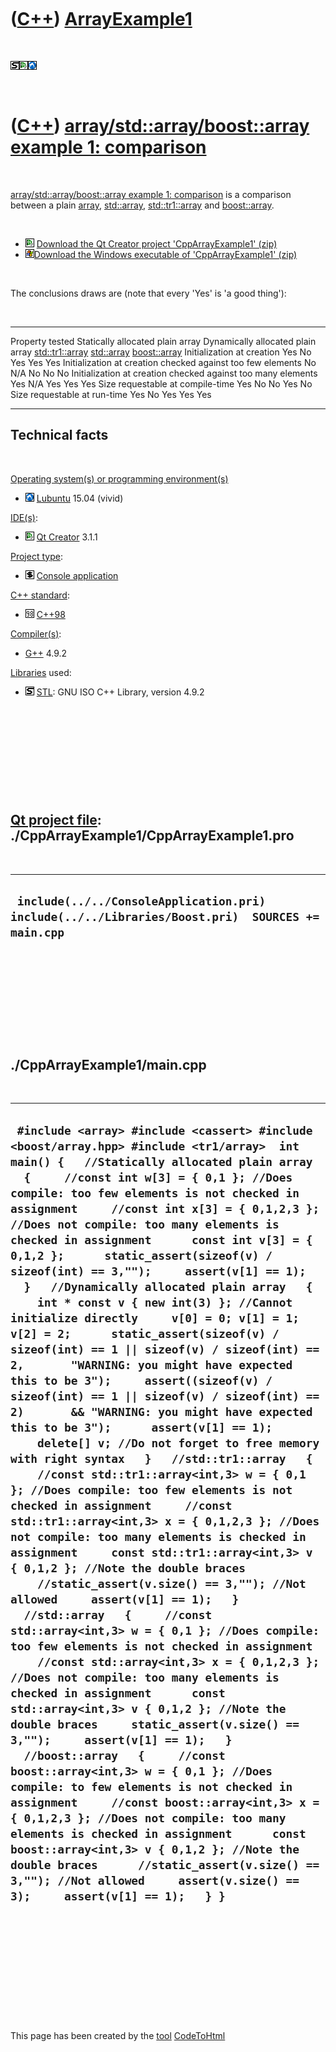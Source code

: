 



 

 

 

 

 

([C++](Cpp.htm)) [ArrayExample1](CppArrayExample1.htm)
======================================================

 

![STL](PicStl.png)![Qt
Creator](PicQtCreator.png)![Lubuntu](PicLubuntu.png)

 

([C++](Cpp.htm)) [array/std::array/boost::array example 1: comparison](CppArrayExample1.htm)
============================================================================================

 

[array/std::array/boost::array example 1:
comparison](CppArrayExample1.htm) is a comparison between a plain
[array](CppArray.htm), [std::array](CppStdArray.htm),
[std::tr1::array](CppTr1Array.htm) and
[boost::array](CppBoostArray.htm).

 

-   ![Qt Creator](PicQtCreator.png) [Download the Qt Creator project
    'CppArrayExample1' (zip)](CppArrayExample1.zip)
-   ![Windows](PicWindows.png)[Download the Windows executable of
    'CppArrayExample1' (zip)](CppArrayExample1Exe.zip)

 

The conclusions draws are (note that every 'Yes' is 'a good thing'):

 

  -------------------------------------------------------------- ---------------------------------- ----------------------------------- ------------------------------------ ------------------------------- -----------------------------------
  Property tested                                                Statically allocated plain array   Dynamically allocated plain array   [std::tr1::array](CppTr1Array.htm)   [std::array](CppStdArray.htm)   [boost::array](CppBoostArray.htm)
  Initialization at creation                                     Yes                                No                                  Yes                                  Yes                             Yes
  Initialization at creation checked against too few elements    No                                 N/A                                 No                                   No                              No
  Initialization at creation checked against too many elements   Yes                                N/A                                 Yes                                  Yes                             Yes
  Size requestable at compile-time                               Yes                                No                                  No                                   Yes                             No
  Size requestable at run-time                                   Yes                                No                                  Yes                                  Yes                             Yes
  -------------------------------------------------------------- ---------------------------------- ----------------------------------- ------------------------------------ ------------------------------- -----------------------------------

Technical facts
---------------

 

[Operating system(s) or programming environment(s)](CppOs.htm)

-   ![Lubuntu](PicLubuntu.png) [Lubuntu](CppLubuntu.htm) 15.04 (vivid)

[IDE(s)](CppIde.htm):

-   ![Qt Creator](PicQtCreator.png) [Qt Creator](CppQtCreator.htm) 3.1.1

[Project type](CppQtProjectType.htm):

-   ![console](PicConsole.png) [Console
    application](CppConsoleApplication.htm)

[C++ standard](CppStandard.htm):

-   ![C++98](PicCpp98.png) [C++98](Cpp98.htm)

[Compiler(s)](CppCompiler.htm):

-   [G++](CppGpp.htm) 4.9.2

[Libraries](CppLibrary.htm) used:

-   ![STL](PicStl.png) [STL](CppStl.htm): GNU ISO C++ Library, version
    4.9.2

 

 

 

 

 

[Qt project file](CppQtProjectFile.htm): ./CppArrayExample1/CppArrayExample1.pro
--------------------------------------------------------------------------------

 

  --------------------------------------------------------------------------------------------------
  ` include(../../ConsoleApplication.pri) include(../../Libraries/Boost.pri)  SOURCES += main.cpp`
  --------------------------------------------------------------------------------------------------

 

 

 

 

 

./CppArrayExample1/main.cpp
---------------------------

 

  -----------------------------------------------------------------------------------------------------------------------------------------------------------------------------------------------------------------------------------------------------------------------------------------------------------------------------------------------------------------------------------------------------------------------------------------------------------------------------------------------------------------------------------------------------------------------------------------------------------------------------------------------------------------------------------------------------------------------------------------------------------------------------------------------------------------------------------------------------------------------------------------------------------------------------------------------------------------------------------------------------------------------------------------------------------------------------------------------------------------------------------------------------------------------------------------------------------------------------------------------------------------------------------------------------------------------------------------------------------------------------------------------------------------------------------------------------------------------------------------------------------------------------------------------------------------------------------------------------------------------------------------------------------------------------------------------------------------------------------------------------------------------------------------------------------------------------------------------------------------------------------------------------------------------------------------------------------------------------------------------------------------------------------------------------------------------------------------------------------------------------------------------------------------------------------------------------------------------
  ` #include <array> #include <cassert> #include <boost/array.hpp> #include <tr1/array>  int main() {   //Statically allocated plain array   {     //const int w[3] = { 0,1 }; //Does compile: too few elements is not checked in assignment     //const int x[3] = { 0,1,2,3 }; //Does not compile: too many elements is checked in assignment      const int v[3] = { 0,1,2 };      static_assert(sizeof(v) / sizeof(int) == 3,"");     assert(v[1] == 1);   }   //Dynamically allocated plain array   {     int * const v { new int(3) }; //Cannot initialize directly     v[0] = 0; v[1] = 1; v[2] = 2;      static_assert(sizeof(v) / sizeof(int) == 1 || sizeof(v) / sizeof(int) == 2,       "WARNING: you might have expected this to be 3");     assert((sizeof(v) / sizeof(int) == 1 || sizeof(v) / sizeof(int) == 2)       && "WARNING: you might have expected this to be 3");      assert(v[1] == 1);      delete[] v; //Do not forget to free memory with right syntax   }   //std::tr1::array   {     //const std::tr1::array<int,3> w = { 0,1 }; //Does compile: too few elements is not checked in assignment     //const std::tr1::array<int,3> x = { 0,1,2,3 }; //Does not compile: too many elements is checked in assignment     const std::tr1::array<int,3> v { 0,1,2 }; //Note the double braces     //static_assert(v.size() == 3,""); //Not allowed     assert(v[1] == 1);   }   //std::array   {     //const std::array<int,3> w = { 0,1 }; //Does compile: too few elements is not checked in assignment     //const std::array<int,3> x = { 0,1,2,3 }; //Does not compile: too many elements is checked in assignment      const std::array<int,3> v { 0,1,2 }; //Note the double braces     static_assert(v.size() == 3,"");     assert(v[1] == 1);   }   //boost::array   {     //const boost::array<int,3> w = { 0,1 }; //Does compile: to few elements is not checked in assignment     //const boost::array<int,3> x = { 0,1,2,3 }; //Does not compile: too many elements is checked in assignment      const boost::array<int,3> v { 0,1,2 }; //Note the double braces      //static_assert(v.size() == 3,""); //Not allowed     assert(v.size() == 3);     assert(v[1] == 1);   } }`
  -----------------------------------------------------------------------------------------------------------------------------------------------------------------------------------------------------------------------------------------------------------------------------------------------------------------------------------------------------------------------------------------------------------------------------------------------------------------------------------------------------------------------------------------------------------------------------------------------------------------------------------------------------------------------------------------------------------------------------------------------------------------------------------------------------------------------------------------------------------------------------------------------------------------------------------------------------------------------------------------------------------------------------------------------------------------------------------------------------------------------------------------------------------------------------------------------------------------------------------------------------------------------------------------------------------------------------------------------------------------------------------------------------------------------------------------------------------------------------------------------------------------------------------------------------------------------------------------------------------------------------------------------------------------------------------------------------------------------------------------------------------------------------------------------------------------------------------------------------------------------------------------------------------------------------------------------------------------------------------------------------------------------------------------------------------------------------------------------------------------------------------------------------------------------------------------------------------------------

 

 

 

 

 





 




This page has been created by the [tool](Tools.htm)
[CodeToHtml](ToolCodeToHtml.htm)

